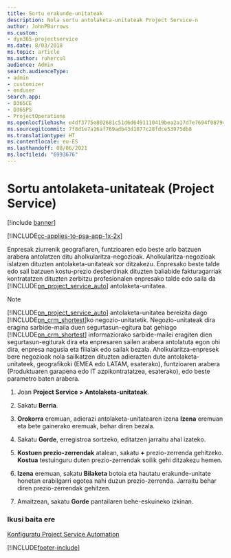 ```yaml
---
title: Sortu erakunde-unitateak
description: Nola sortu antolaketa-unitateak Project Service-n
author: JohnPBurrows
ms.custom:
- dyn365-projectservice
ms.date: 8/03/2018
ms.topic: article
ms.author: ruhercul
audience: Admin
search.audienceType:
- admin
- customizer
- enduser
search.app:
- D365CE
- D365PS
- ProjectOperations
ms.openlocfilehash: e4df3775e802681c51d6d6491110419bea2a17d7e7694f0879417800b5a6db37
ms.sourcegitcommit: 7f8d1e7a16af769adb43d1877c28fdce53975db8
ms.translationtype: HT
ms.contentlocale: eu-ES
ms.lasthandoff: 08/06/2021
ms.locfileid: "6993676"
---
```

# <a name="create-organizational-units-project-service"></a>Sortu antolaketa-unitateak (Project Service)

[!include [banner](../includes/psa-now-project-operations.md)]

[!INCLUDE[cc-applies-to-psa-app-1x-2x](../includes/cc-applies-to-psa-app-1x-2x.md)]

Enpresak ziurrenik geografiaren, funtzioaren edo beste arlo batzuen arabera antolatzen ditu aholkularitza-negozioak. Aholkularitza-negozioak islatzen dituzten antolaketa-unitateak sor ditzakezu. Enpresako beste talde edo sail batzuen kostu-prezio desberdinak dituzten baliabide fakturagarriak kontratatzen dituzten zerbitzu profesionalen enpresako talde edo saila da [!INCLUDE[pn_project_service_auto](../includes/pn-project-service-auto.md)] antolaketa-unitatea.  
  
> [!NOTE]
>  [!INCLUDE[pn_project_service_auto](../includes/pn-project-service-auto.md)] antolaketa-unitatea bereizita dago [!INCLUDE[pn_crm_shortest](../includes/pn-crm-shortest.md)]ko negozio-unitatetik. Negozio-unitateak dira eragina sarbide-maila duen segurtasun-egitura bat gehiago [!INCLUDE[pn_crm_shortest](../includes/pn-crm-shortest.md)] informaziorako sarbide-mailei eragiten dien segurtasun-egiturak dira eta enpresaren sailen arabera antolatuta egon ohi dira, enpresa nagusia eta filialak edo sailak bezala. Aholkularitza-enpresek bere negozioak nola sailkatzen dituzten adierazten dute antolaketa-unitateek, geografikoki (EMEA edo LATAM, esaterako), funtzioaren arabera (Produktuaren garapena edo IT azpikontratatzea, esaterako), edo beste parametro baten arabera.  
  
1.  Joan **Project Service > Antolaketa-unitateak**.  
  
2.  Sakatu **Berria**.  
  
3.  **Orokorra** eremuan, adierazi antolaketa-unitatearen izena **Izena** eremuan eta bete gainerako eremuak, behar diren bezala.  
  
4.  Sakatu **Gorde**, erregistroa sortzeko, editatzen jarraitu ahal izateko.  
  
5.  **Kostuen prezio-zerrendak** atalean, sakatu **+** prezio-zerrenda gehitzeko. **Kostua** testuinguru duten prezio-zerrendak soilik gehi ditzakezu hemen.  
  
6.  **Izena** eremuan, sakatu **Bilaketa** botoia eta hautatu erakunde-unitate honetan erabilgarri egotea nahi duzun prezio-zerrenda. Jarraitu behar diren prezio-zerrendak gehitzen.  
  
7.  Amaitzean, sakatu **Gorde** pantailaren behe-eskuineko izkinan.  
  
### <a name="see-also"></a>Ikusi baita ere  
 [Konfiguratu Project Service Automation](../psa/configure.md)


[!INCLUDE[footer-include](../includes/footer-banner.md)]